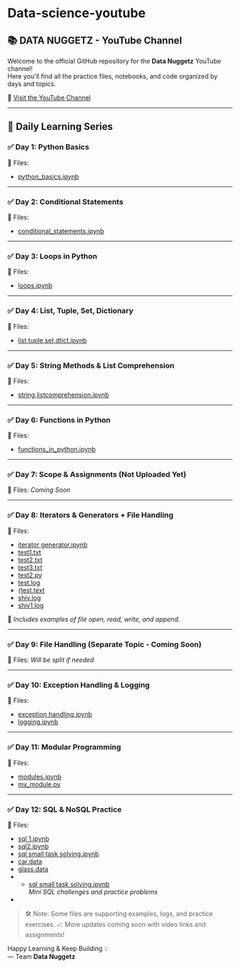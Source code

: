 # Data-science-youtube

## 📚 DATA NUGGETZ - YouTube Channel
Welcome to the official GitHub repository for the **Data Nuggetz** YouTube channel!  
Here you'll find all the practice files, notebooks, and code organized by days and topics.

🔗 [Visit the YouTube Channel](https://www.youtube.com/@DATANUGGETz)

---

## 📅 Daily Learning Series

### ✅ Day 1: Python Basics  
📁 Files:
- [python_basics.ipynb](./python_basics.ipynb)

---

### ✅ Day 2: Conditional Statements  
📁 Files:
- [conditional_statements.ipynb](./conditional_statements.ipynb)

---

### ✅ Day 3: Loops in Python  
📁 Files:
- [loops.ipynb](./loops.ipynb)

---

### ✅ Day 4: List, Tuple, Set, Dictionary  
📁 Files:
- [list,tuple,set,dtict.ipynb](./list,tuple,set,dtict.ipynb)

---

### ✅ Day 5: String Methods & List Comprehension  
📁 Files:
- [string,listcomprehension.ipynb](./string,listcomprehension.ipynb)

---

### ✅ Day 6: Functions in Python  
📁 Files:
- [functions_in_python.ipynb](./functions_in_python.ipynb)

---

### ✅ Day 7: Scope & Assignments (Not Uploaded Yet)  
📁 Files: *Coming Soon*

---

### ✅ Day 8: Iterators & Generators + File Handling  
📁 Files:
- [iterator generator.ipynb](./iterator%20generator.ipynb)  
- [test1.txt](./test1.txt)  
- [test2.txt](./test2.txt)  
- [test3.txt](./test3.txt)  
- [test2.py](./test2.py)  
- [test.log](./test.log)  
- [{test.text](./%7Btest.text)  
- [shiv.log](./shiv.log)  
- [shiv1.log](./shiv1.log)

📌 *Includes examples of file open, read, write, and append.*

---

### ✅ Day 9: File Handling (Separate Topic - Coming Soon)  
📁 Files: *Will be split if needed*

---

### ✅ Day 10: Exception Handling & Logging  
📁 Files:
- [exception handling.ipynb](./exception%20handling.ipynb)  
- [logging.ipynb](./logging.ipynb)

---

### ✅ Day 11: Modular Programming  
📁 Files:
- [modules.ipynb](./modules.ipynb)  
- [my_module.py](./my_module.py)

---
### ✅ Day 12: SQL & NoSQL Practice
📁 Files:
- [sql 1.ipynb](./sql%201.ipynb)
- [sql2.ipynb](./sql2.ipynb)
- [sql small task solving.ipynb](./sql%20small%20task%20solving.ipynb)
- [car.data](./car.data)
- [glass.data](./glass.data)
- - [sql small task solving.ipynb](./sql%20small%20task%20solving.ipynb)  
  *Mini SQL challenges and practice problems*
- 

> 🛠 Note: Some files are supporting examples, logs, and practice exercises.
> 📈 More updates coming soon with video links and assignments!

Happy Learning & Keep Building 💡  
— Team **Data Nuggetz**
